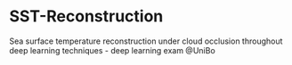 # SST-Reconstruction
Sea surface temperature reconstruction under cloud occlusion throughout deep learning techniques - deep learning exam @UniBo
